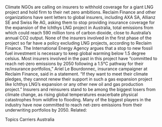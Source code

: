 Climate NGOs are calling on insurers to withhold coverage for a giant LNG project and hold firm to their net zero ambitions.
Reclaim Finance and other organizations have sent letters to global insurers, including AXA SA, Allianz SE and Swiss Re AG, asking them to stop providing insurance coverage for the expansion of the Ichthys LNG project in Australia, total emissions from which could reach 590 million tons of carbon dioxide, close to Australia’s annual CO2 output.
None of the insurers involved in the first phase of the project so far have a policy excluding LNG projects, according to Reclaim Finance. The International Energy Agency argues that a stop to new fossil fuel investment is necessary to keep global warming below 1.5 degree celsius.
Most insurers involved in the past in this project have “committed to reach net-zero emissions by 2050 following a 1.5°C pathway for their re/insurance portfolios,” Ariel Le Bourdonnec, insurance campaigner at Reclaim Finance, said in a statement. “If they want to meet their climate pledges, they cannot renew their support in such a gas expansion project like Ichthys LNG’s expansion or any other new oil and gas production project.”
Insurers and reinsurers stand to be among the biggest losers from climate change, as rising global temperatures exacerbate physical catastrophes from wildfire to flooding. Many of the biggest players in the industry have now committed to reach net-zero emissions from their underwriting portfolios by 2050.
Related:

Topics
Carriers
Australia
